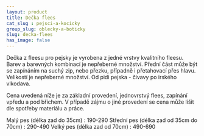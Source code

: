 ```yaml
---
layout: product
title: Dečka flees
cat_slug : pejsci-a-kocicky
group_slug: oblecky-a-boticky
slug: decka-flees
has_image: false
---
```


Dečka z fleesu pro pejsky je vyrobena z jedné vrstvy kvalitního fleesu. Barev a barevných kombinací je nepřeberné množství. Přední část může být se zapínáním na suchý zip, nebo přezku, případně i přetahovací přes hlavu. Velikostí je nepřeberné množství. Od pidi pejska - čivavy po irského vlkodava.

Cena uvedená níže je za základní provedení, jednovrstvý flees, zapínání vpředu a pod břichem. V případě zájmu o jiné provedení se cena může lišit dle spotřeby materiálu a práce.

 Malý pes (délka zad do 35cm) : 190-290
 Střední pes (délka zad od 35cm do 70cm) : 290-490
 Velký pes (délka zad od 70cm) : 490-690

